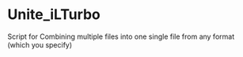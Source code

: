 # Unite_iLTurbo
Script for Combining multiple files into one single file from any format (which you specify)
